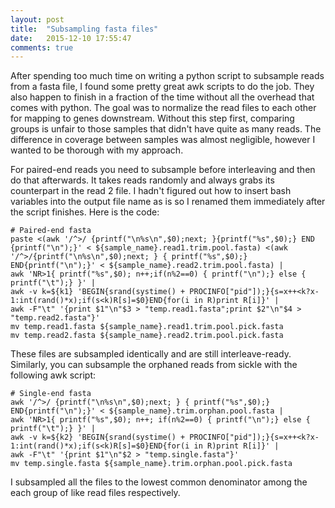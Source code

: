 ```yaml
---
layout: post
title:  "Subsampling fasta files"
date:   2015-12-10 17:55:47
comments: true
---
```


After spending too much time on writing a python script to subsample reads from a fasta file, I found some pretty great awk scripts to do the job.  They also 
happen to finish in a fraction of the time without all the overhead that comes with python.  The goal was to normalize the read files to each other for mapping to 
genes downstream.  Without this step first, comparing groups is unfair to those samples that didn't have quite as many reads.  The difference in coverage between samples 
was almost negligible, however I wanted to be thorough with my approach.

For paired-end reads you need to subsample before interleaving and then do that afterwards.  It takes reads randomly and always grabs its counterpart in the read 2 file. I 
hadn't figured out how to insert bash variables into the output file name as is so I renamed them immediately after the script finishes.  Here is the code:

	# Paired-end fasta
	paste <(awk '/^>/ {printf("\n%s\n",$0);next; }{printf("%s",$0);} END {printf("\n");}' < ${sample_name}.read1.trim.pool.fasta) <(awk '/^>/{printf("\n%s\n",$0);next; } { printf("%s",$0);} END{printf("\n");}' < ${sample_name}.read2.trim.pool.fasta) |
	awk 'NR>1{ printf("%s",$0); n++;if(n%2==0) { printf("\n");} else { printf("\t");} }' |
	awk -v k=${k1} 'BEGIN{srand(systime() + PROCINFO["pid"]);}{s=x++<k?x-1:int(rand()*x);if(s<k)R[s]=$0}END{for(i in R)print R[i]}' |
	awk -F"\t" '{print $1"\n"$3 > "temp.read1.fasta";print $2"\n"$4 > "temp.read2.fasta"}'
	mv temp.read1.fasta ${sample_name}.read1.trim.pool.pick.fasta
	mv temp.read2.fasta ${sample_name}.read2.trim.pool.pick.fasta

These files are subsampled identically and are still interleave-ready.  Similarly, you can subsample the orphaned reads from sickle with the following awk script:

	# Single-end fasta
	awk '/^>/ {printf("\n%s\n",$0);next; } { printf("%s",$0);} END{printf("\n");}' < ${sample_name}.trim.orphan.pool.fasta | 
	awk 'NR>1{ printf("%s",$0); n++; if(n%2==0) { printf("\n");} else { printf("\t");} }' |
	awk -v k=${k2} 'BEGIN{srand(systime() + PROCINFO["pid"]);}{s=x++<k?x-1:int(rand()*x);if(s<k)R[s]=$0}END{for(i in R)print R[i]}' |
	awk -F"\t" '{print $1"\n"$2 > "temp.single.fasta"}'
	mv temp.single.fasta ${sample_name}.trim.orphan.pool.pick.fasta
	
I subsampled all the files to the lowest common denominator among the each group of like read files respectively.
	
	
	
